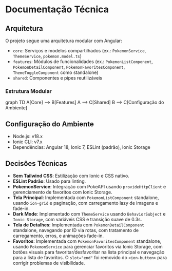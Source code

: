 # Documentação Técnica

## Arquitetura

O projeto segue uma arquitetura modular com Angular:

- `core`: Serviços e modelos compartilhados (ex.: `PokemonService`, `ThemeService`, `pokemon.model.ts`)
- `features`: Módulos de funcionalidades (ex.: `PokemonListComponent`, `PokemonDetailComponent`, `PokemonFavoritesComponent`, `ThemeToggleComponent` como standalone)
- `shared`: Componentes e pipes reutilizáveis

### Estrutura Modular 
graph TD A[Core] --> B[Features] A --> C[Shared] B --> C[Configuração do Ambiente]



## Configuração do Ambiente

- Node.js: v18.x
- Ionic CLI: v7.x
- Dependências: Angular 18, Ionic 7, ESLint (padrão), Ionic Storage

## Decisões Técnicas

- **Sem Tailwind CSS**: Estilização com Ionic e CSS nativo.
- **ESLint Padrão**: Usado para linting.
- **PokemonService**: Integração com PokeAPI usando `provideHttpClient` e gerenciamento de favoritos com Ionic Storage.
- **Tela Principal**: Implementada com `PokemonListComponent` standalone, usando `ion-grid` e paginação, com carregamento lazy de imagens e fade-in.
- **Dark Mode**: Implementado com `ThemeService` usando `BehaviorSubject` e `Ionic Storage`, com variáveis CSS e transição suave de 0.3s.
- **Tela de Detalhes**: Implementada com `PokemonDetailComponent` standalone, navegando por ID via rotas, com tratamento de carregamento, erros, e animações fade-in.
- **Favoritos**: Implementada com `PokemonFavoritesComponent` standalone, usando `PokemonService` para gerenciar favoritos via Ionic Storage, com botões visuais para favoritar/desfavoritar na lista principal e navegação para a lista de favoritos. O `slot="end"` foi removido do `<ion-button>` para corrigir problemas de visibilidade.
```
